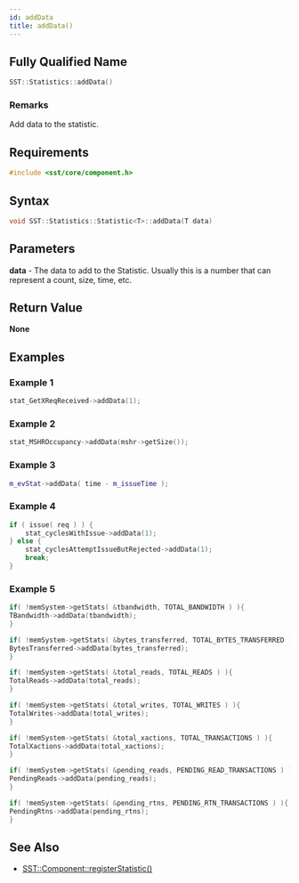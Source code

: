 ```yaml
---
id: addData
title: addData()
---
```

## Fully Qualified Name
```cpp
SST::Statistics::addData()
```

### Remarks
Add data to the statistic.

## Requirements

```cpp
#include <sst/core/component.h>
```

## Syntax

```cpp
void SST::Statistics::Statistic<T>::addData(T data)
```

## Parameters

**data** - The data to add to the Statistic. Usually this is a number that can represent a count, size, time, etc.

## Return Value

**None**

## Examples

### Example 1
```cpp
stat_GetXReqReceived->addData(1);
```

### Example 2
```cpp
stat_MSHROccupancy->addData(mshr->getSize());
```

### Example 3
```cpp
m_evStat->addData( time - m_issueTime );
```

### Example 4
```cpp
if ( issue( req ) ) {
    stat_cyclesWithIssue->addData(1);
} else {
    stat_cyclesAttemptIssueButRejected->addData(1);
    break;
}
```


### Example 5
```cpp
if( !memSystem->getStats( &tbandwidth, TOTAL_BANDWIDTH ) ){
TBandwidth->addData(tbandwidth);
}

if( !memSystem->getStats( &bytes_transferred, TOTAL_BYTES_TRANSFERRED ) ){
BytesTransferred->addData(bytes_transferred);
}

if( !memSystem->getStats( &total_reads, TOTAL_READS ) ){
TotalReads->addData(total_reads);
}

if( !memSystem->getStats( &total_writes, TOTAL_WRITES ) ){
TotalWrites->addData(total_writes);
}

if( !memSystem->getStats( &total_xactions, TOTAL_TRANSACTIONS ) ){
TotalXactions->addData(total_xactions);
}

if( !memSystem->getStats( &pending_reads, PENDING_READ_TRANSACTIONS ) ){
PendingReads->addData(pending_reads);
}

if( !memSystem->getStats( &pending_rtns, PENDING_RTN_TRANSACTIONS ) ){
PendingRtns->addData(pending_rtns);
}
```

## See Also

- [SST::Component::registerStatistic()](cpp/component/registerStatistic.md)